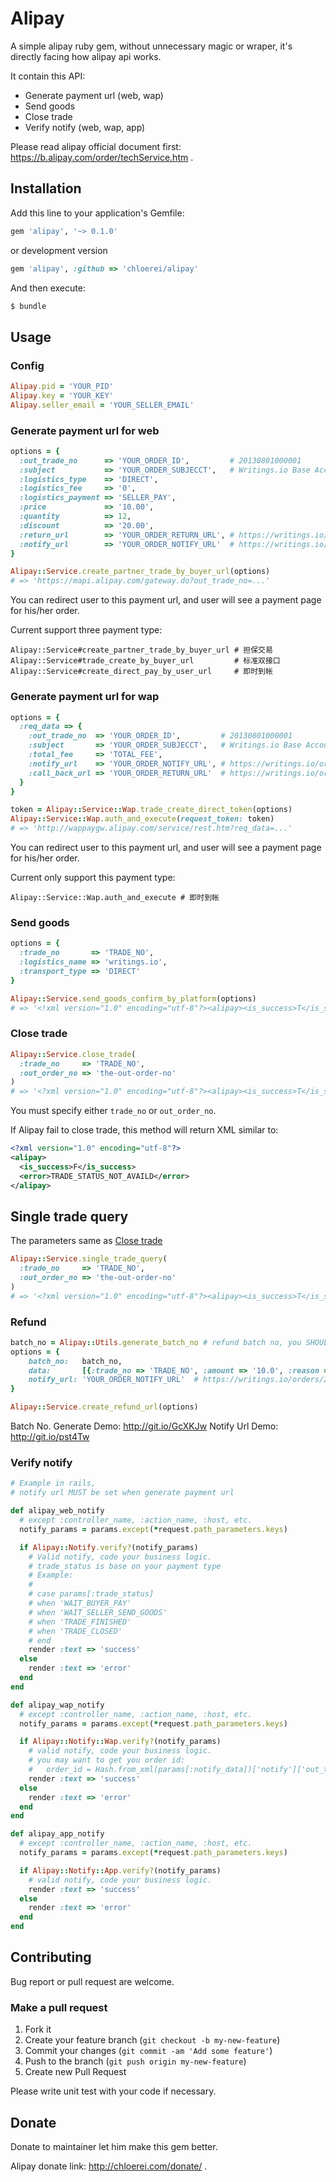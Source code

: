 # Alipay

A simple alipay ruby gem, without unnecessary magic or wraper, it's directly facing how alipay api works.

It contain this API:

* Generate payment url (web, wap)
* Send goods
* Close trade
* Verify notify (web, wap, app)

Please read alipay official document first: https://b.alipay.com/order/techService.htm .

## Installation

Add this line to your application's Gemfile:

```ruby
gem 'alipay', '~> 0.1.0'
```

or development version

```ruby
gem 'alipay', :github => 'chloerei/alipay'
```

And then execute:

```sh
$ bundle
```

## Usage

### Config

```ruby
Alipay.pid = 'YOUR_PID'
Alipay.key = 'YOUR_KEY'
Alipay.seller_email = 'YOUR_SELLER_EMAIL'
```

### Generate payment url for web

```ruby
options = {
  :out_trade_no      => 'YOUR_ORDER_ID',         # 20130801000001
  :subject           => 'YOUR_ORDER_SUBJECCT',   # Writings.io Base Account x 12
  :logistics_type    => 'DIRECT',
  :logistics_fee     => '0',
  :logistics_payment => 'SELLER_PAY',
  :price             => '10.00',
  :quantity          => 12,
  :discount          => '20.00',
  :return_url        => 'YOUR_ORDER_RETURN_URL', # https://writings.io/orders/20130801000001
  :notify_url        => 'YOUR_ORDER_NOTIFY_URL'  # https://writings.io/orders/20130801000001/alipay_notify
}

Alipay::Service.create_partner_trade_by_buyer_url(options)
# => 'https://mapi.alipay.com/gateway.do?out_trade_no=...'
```

You can redirect user to this payment url, and user will see a payment page for his/her order.

Current support three payment type:

    Alipay::Service#create_partner_trade_by_buyer_url # 担保交易
    Alipay::Service#trade_create_by_buyer_url         # 标准双接口
    Alipay::Service#create_direct_pay_by_user_url     # 即时到帐

### Generate payment url for wap

```ruby
options = {
  :req_data => {
    :out_trade_no  => 'YOUR_ORDER_ID',         # 20130801000001
    :subject       => 'YOUR_ORDER_SUBJECCT',   # Writings.io Base Account x 12
    :total_fee     => 'TOTAL_FEE',
    :notify_url    => 'YOUR_ORDER_NOTIFY_URL', # https://writings.io/orders/20130801000001/alipay_notify
    :call_back_url => 'YOUR_ORDER_RETURN_URL'  # https://writings.io/orders/20130801000001
  }
}

token = Alipay::Service::Wap.trade_create_direct_token(options)
Alipay::Service::Wap.auth_and_execute(request_token: token)
# => 'http://wappaygw.alipay.com/service/rest.htm?req_data=...'
```

You can redirect user to this payment url, and user will see a payment page for his/her order.

Current only support this payment type:

    Alipay::Service::Wap.auth_and_execute # 即时到帐

### Send goods

```ruby
options = {
  :trade_no       => 'TRADE_NO',
  :logistics_name => 'writings.io',
  :transport_type => 'DIRECT'
}

Alipay::Service.send_goods_confirm_by_platform(options)
# => '<!xml version="1.0" encoding="utf-8"?><alipay><is_success>T</is_success></alipay>'
```

### Close trade

```ruby
Alipay::Service.close_trade(
  :trade_no     => 'TRADE_NO',
  :out_order_no => 'the-out-order-no'
)
# => '<?xml version="1.0" encoding="utf-8"?><alipay><is_success>T</is_success></alipay>'
```

You must specify either `trade_no` or `out_order_no`.

If Alipay fail to close trade, this method will return XML similar to:

```xml
<?xml version="1.0" encoding="utf-8"?>
<alipay>
  <is_success>F</is_success>
  <error>TRADE_STATUS_NOT_AVAILD</error>
</alipay>
```

## Single trade query

The parameters same as [Close trade](#user-content-close-trade)

```ruby
Alipay::Service.single_trade_query(
  :trade_no     => 'TRADE_NO',
  :out_order_no => 'the-out-order-no'
)
# => '<?xml version="1.0" encoding="utf-8"?><alipay><is_success>T</is_success><request><param name="trade_no">111111111</param><param name="_input_charset">utf-8</param><param name="service">single_trade_query</param><param name="partner">2222222222</param></request><response><trade><additional_trade_status>DAEMON_CONFIRM_CLOSE</additional_trade_status><buyer_email>foo@gmail.com</buyer_email><buyer_id>3333333</buyer_id><discount>0.00</discount><flag_trade_locked>0</flag_trade_locked><gmt_close>2015-01-20 02:37:00</gmt_close><gmt_create>2015-01-20 02:17:00</gmt_create><gmt_last_modified_time>2015-01-20 02:37:00</gmt_last_modified_time><is_total_fee_adjust>F</is_total_fee_adjust><operator_role>B</operator_role><out_trade_no>3279c7a082350132046800163d002e71</out_trade_no><payment_type>1</payment_type><price>640.00</price><quantity>1</quantity><seller_email>bar@gmail.com</seller_email><seller_id>100000001010101</seller_id><subject>[LC希澈家族&amp;amp;百度金希澈吧] SJ六巡澳门 团票【含内场和看台】</subject><to_buyer_fee>0.00</to_buyer_fee><to_seller_fee>0.00</to_seller_fee><total_fee>640.00</total_fee><trade_no>2015012013183181</trade_no><trade_status>TRADE_CLOSED</trade_status><use_coupon>F</use_coupon></trade></response><sign>aaaaaaaaaaaaaaaaaaaaaaa</sign><sign_type>MD5</sign_type></alipay>'
```

### Refund

```ruby
batch_no = Alipay::Utils.generate_batch_no # refund batch no, you SHOULD store it to db to avoid alipay duplicate refund
options = {
    batch_no:   batch_no,
    data:       [{:trade_no => 'TRADE_NO', :amount => '10.0', :reason => 'REFUND_REASON'}],
    notify_url: 'YOUR_ORDER_NOTIFY_URL'  # https://writings.io/orders/20130801000001/alipay_refund_notify
}

Alipay::Service.create_refund_url(options)
```

Batch No. Generate Demo: http://git.io/GcXKJw
Notify Url Demo: http://git.io/pst4Tw

### Verify notify

```ruby
# Example in rails,
# notify url MUST be set when generate payment url

def alipay_web_notify
  # except :controller_name, :action_name, :host, etc.
  notify_params = params.except(*request.path_parameters.keys)

  if Alipay::Notify.verify?(notify_params)
    # Valid notify, code your business logic.
    # trade_status is base on your payment type
    # Example:
    #
    # case params[:trade_status]
    # when 'WAIT_BUYER_PAY'
    # when 'WAIT_SELLER_SEND_GOODS'
    # when 'TRADE_FINISHED'
    # when 'TRADE_CLOSED'
    # end
    render :text => 'success'
  else
    render :text => 'error'
  end
end

def alipay_wap_notify
  # except :controller_name, :action_name, :host, etc.
  notify_params = params.except(*request.path_parameters.keys)

  if Alipay::Notify::Wap.verify?(notify_params)
    # valid notify, code your business logic.
    # you may want to get you order id:
    #   order_id = Hash.from_xml(params[:notify_data])['notify']['out_trade_no']
    render :text => 'success'
  else
    render :text => 'error'
  end
end

def alipay_app_notify
  # except :controller_name, :action_name, :host, etc.
  notify_params = params.except(*request.path_parameters.keys)

  if Alipay::Notify::App.verify?(notify_params)
    # valid notify, code your business logic.
    render :text => 'success'
  else
    render :text => 'error'
  end
end
```

## Contributing

Bug report or pull request are welcome.

### Make a pull request

1. Fork it
2. Create your feature branch (`git checkout -b my-new-feature`)
3. Commit your changes (`git commit -am 'Add some feature'`)
4. Push to the branch (`git push origin my-new-feature`)
5. Create new Pull Request

Please write unit test with your code if necessary.

## Donate

Donate to maintainer let him make this gem better.

Alipay donate link: http://chloerei.com/donate/ .
